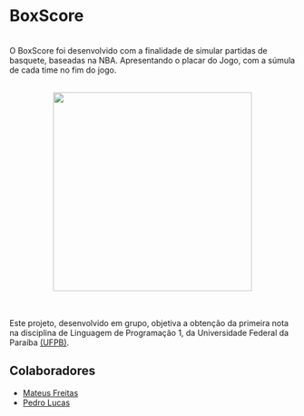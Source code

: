 # BoxScore
<br> O BoxScore foi desenvolvido com a finalidade de simular partidas de basquete, baseadas na NBA. Apresentando o placar do Jogo, com a súmula de cada time no fim do jogo.</br>

<br>
    <div align="center">
        <img src= "https://thumbs.gfycat.com/BruisedDefiniteKissingbug-size_restricted.gif" width = "350" weight = "350">
    </div>
</br>

<br> Este projeto, desenvolvido em grupo, objetiva a obtenção da primeira nota na disciplina de Linguagem de Programação 1, da Universidade Federal da Paraíba <a href = http://ci.ufpb.br/>(UFPB)</a>.</br>

## Colaboradores
- [Mateus Freitas](https://github.com/MateusFreitas-C)
- [Pedro Lucas](https://github.com/JovemPedr0)